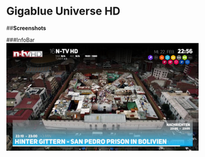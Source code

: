 Gigablue Universe HD
========


##**Screenshots**

###InfoBar
![alt tag](INFO/Screenshots/Infobar.jpg)
